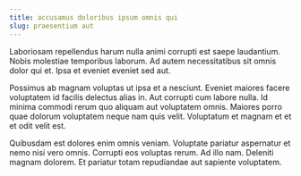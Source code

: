 ```yaml
---
title: accusamus doloribus ipsum omnis qui
slug: praesentium aut
---
```


Laboriosam repellendus harum nulla animi corrupti est saepe laudantium. Nobis molestiae temporibus laborum. Ad autem necessitatibus sit omnis dolor qui et. Ipsa et eveniet eveniet sed aut.

Possimus ab magnam voluptas ut ipsa et a nesciunt. Eveniet maiores facere voluptatem id facilis delectus alias in. Aut corrupti cum labore nulla. Id minima commodi rerum quo aliquam aut voluptatem omnis. Maiores porro quae dolorum voluptatem neque nam quis velit. Voluptatum et magnam et et et odit velit est.

Quibusdam est dolores enim omnis veniam. Voluptate pariatur aspernatur et nemo nisi vero omnis. Corrupti eos voluptas rerum. Ad illo nam. Deleniti magnam dolorem. Et pariatur totam repudiandae aut sapiente voluptatem.
